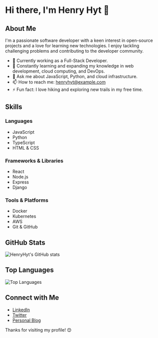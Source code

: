 # Hi there, I'm Henry Hyt 👋

## About Me

I'm a passionate software developer with a keen interest in open-source projects and a love for learning new technologies. I enjoy tackling challenging problems and contributing to the developer community.

- 💼 Currently working as a Full-Stack Developer.
- 🌱 Constantly learning and expanding my knowledge in web development, cloud computing, and DevOps.
- 💬 Ask me about JavaScript, Python, and cloud infrastructure.
- 📫 How to reach me: [henryhyt@example.com](mailto:henryhyt@example.com)
- ⚡ Fun fact: I love hiking and exploring new trails in my free time.

## Skills

### Languages
- JavaScript
- Python
- TypeScript
- HTML & CSS

### Frameworks & Libraries
- React
- Node.js
- Express
- Django

### Tools & Platforms
- Docker
- Kubernetes
- AWS
- Git & GitHub

## GitHub Stats

![HenryHyt's GitHub stats](https://github-readme-stats.vercel.app/api?username=HenryHyt&show_icons=true&theme=radical)

## Top Languages

![Top Languages](https://github-readme-stats.vercel.app/api/top-langs/?username=HenryHyt&layout=compact&theme=radical)

## Connect with Me

- [LinkedIn](https://www.linkedin.com/in/henryhyt)
- [Twitter](https://twitter.com/HenryHyt)
- [Personal Blog](https://henryhyt.dev)

Thanks for visiting my profile! 😊